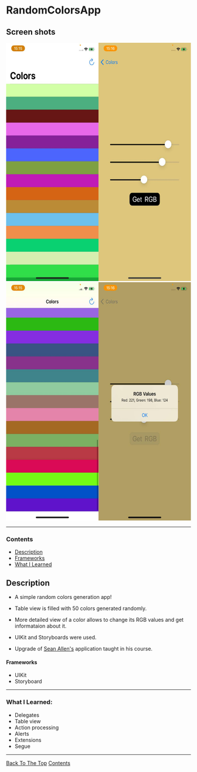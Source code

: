 # RandomColorsApp

## Screen shots
<div style="width: 50%;min-height: 150px;float: left;">
    <img src="https://github.com/KizatovArman/iOS-RandomColorsApp/blob/main/Screen%20shots/Main%20page%201.jpg" alt="Main Page" width="400" height="650">
    <img src="https://github.com/KizatovArman/iOS-RandomColorsApp/blob/main/Screen%20shots/Main%20page%202.jpg" alt="Main Page" width="400" height="650">
</div>
<div style="width: 50%;min-height: 150px;margin-left: 50%;">
    <img src="https://github.com/KizatovArman/iOS-RandomColorsApp/blob/main/Screen%20shots/Color%20page%201.jpg" alt="Color Page" width="400" height="650">
    <img src="https://github.com/KizatovArman/iOS-RandomColorsApp/blob/main/Screen%20shots/Rgb%20alert%201.jpg" alt="Rgb alert" width="400" height="650">
</div>

---

### Contents

- [Description](#description)
- [Frameworks](#frameworks)
- [What I Learned](#what-i-learned)

## Description

- A simple random colors generation app!

- Table view is filled with 50 colors generated randomly.

- More detailed view of a color allows to change its RGB values and get informataion about it.

- UIKit and Storyboards were used.

- Upgrade of <a href="https://github.com/SAllen0400">Sean Allen's</a> application taught in his course.

#### Frameworks

- UIKit
- Storyboard

---
### What I Learned:

- Delegates
- Table view
- Action processing
- Alerts
- Extensions
- Segue

---

[Back To The Top](#RandomColorsApp)
[Contents](#contents)